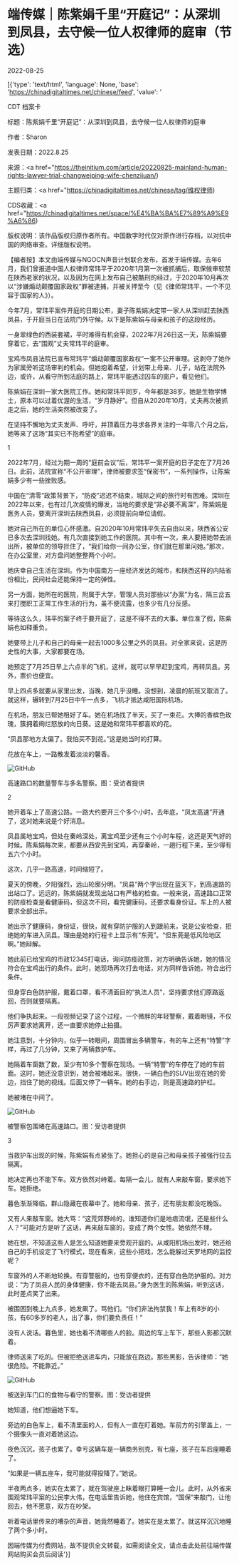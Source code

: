 # 端传媒｜陈紫娟千里“开庭记”：从深圳到凤县，去守候一位人权律师的庭审（节选）

2022-08-25

[{'type': 'text/html', 'language': None, 'base': 'https://chinadigitaltimes.net/chinese/feed', 'value': '

CDT 档案卡

标题：陈紫娟千里“开庭记”：从深圳到凤县，去守候一位人权律师的庭审

作者：Sharon

发表日期：2022.8.25

来源：<a href="https://theinitium.com/article/20220825-mainland-human-rights-lawyer-trial-changweiping-wife-chenzijuan/)

主题归类：<a href="https://chinadigitaltimes.net/chinese/tag/维权律师)

CDS收藏：<a href="https://chinadigitaltimes.net/space/%E4%BA%BA%E7%89%A9%E9%A6%86)

版权说明：该作品版权归原作者所有。中国数字时代仅对原作进行存档，以对抗中国的网络审查。详细版权说明。







【编者按】本文由端传媒与NGOCN声音计划联合发布，首发于端传媒。去年6月，我们曾报道中国人权律师常玮平于2020年1月第一次被抓捕后，取保候审软禁在陕西老家的状况，以及因为在网上发布自己被酷刑的经过，于2020年10月再次以“涉嫌煽动颠覆国家政权”罪被逮捕，并被关押至今（见《律师常玮平，一个不见容于国家的人》）。



今年7月，常玮平案件开庭的日期公布，妻子陈紫娟决定带一家人从深圳赶去陕西凤县，于开庭当日在法院门外守候。以下是陈紫娟与母亲和孩子的这段经历。

一身翠绿色的西装套裙，平时难得有机会穿，2022年7月26日这一天，陈紫娟要穿着它，去“围观”丈夫常玮平的庭审。

宝鸡市凤县法院已宣布常玮平“煽动颠覆国家政权”一案不公开审理。这剥夺了她作为家属旁听这场审判的机会。但她抱着希望，计划带上母亲、儿子，站在法院外边，或许，从看守所到法庭的路上，常玮平能透过囚车的窗户，看见他们。

陈紫娟在深圳一家大医院工作。她和常玮平同岁，今年都是38岁。她是生物学博士，原本可以过着优渥的生活，“岁月静好”。但自从2020年10月，丈夫再次被抓走之后，她的生活突然被改变了。

在坚持不懈地为丈夫发声、呼吁，并顶着压力寻求各界关注的一年零八个月之后，她等来了这场“其实已不抱希望”的庭审。

1

2022年7月，经过为期一周的“庭前会议”后，常玮平一案开庭的日子定在了7月26日。此前，法院宣称“不公开审理”，律师被要求签“保密书”，一系列操作，让陈紫娟多少有一些挫败感。

中国在“清零”政策背景下，“防疫”迟迟不结束，城际之间的旅行时有困难。深圳在2022年以来，也有过几次疫情的爆发，当地的要求是“非必要不离深”，陈紫娟是医务人员，要离开深圳去陕西凤县，必须提前向单位请假。

她对自己所在的单位心怀感激。自2020年10月常玮平失去自由以来，陕西省公安已多次去深圳找她。有几次直接到她工作的医院。其中有一次，来人要把她带去派出所，被单位的领导拦住了，“我们给你一间办公室，你们就在那里问她。”那次，在办公室里，对方盘问她整整两个小时。

她庆幸自己生活在深圳。作为中国南方一座经济发达的城市，和陕西这样的内陆省份相比，民间社会还能保持一定的弹性。

另一方面，她所在的医院，附属于大学，管理人员对那些以“办案”为名，隔三岔五来打搅职工正常工作生活的行为，虽不便流露，也多少有几分反感。

等待这么久，玮平的案子终于要开庭了，这是不得不去的大事。单位准了假，陈紫娟也如释重负。

她要带上儿子和自己的母亲一起去1000多公里之外的凤县。对全家来说，这是历史性的大事，大家都要在场。

她预定了7月25日早上六点半的飞机，这样，就可以早早赶到宝鸡，再转凤县。另外，票价也便宜。

早上四点多就要从家里出发，当晚，她几乎没睡。没想到，凌晨的航班又取消了。就这样，辗转到7月25日中午一点多，飞机才抵达咸阳国际机场。

在机场，朋友已帮她租好了车。她在机场找了半天，买了一束花。大捧的香槟色玫瑰，簇拥着绚烂怒放的向日葵。这是她和常玮平都喜欢的花。

“凤县那地方太偏了。我怕买不到花。”这是她当时的打算。

花放在车上，一路散发着淡淡的馨香。

![GitHub](https://d32kak7w9u5ewj.cloudfront.net/media/image/2022/08/797e04339d2f4d69bc6efde3c3a13d3f.jpg)

高速路口的数量警车与多名警察。图：受访者提供

2

她开着车上了高速公路。一路大约要开三个多个小时。去年底，“凤太高速”开通了，这对她来说是个好消息。

凤县属地宝鸡，但处在秦岭深处，离宝鸡至少还有三个小时车程，这还是天气好的时候。陈紫娟每次来，都要从西安先到宝鸡，再穿秦岭，一趟行程下来，至少得有五六个小时。

这次，几乎一路高速，时间缩短了。

夏天的傍晚，夕阳强烈，远山轮廓分明。“凤县”两个字出现在蓝天下，到高速路的出站口了。远远的，陈紫娟就发现出站口有严格的检查。一般来说，高速路口正常的防疫检查是看健康码，但这次不同，看完健康码，还要求看身份证。车上的人被要求全部出示。

她出示了健康码，身份证，很快，就有穿防护服的人到跟前来，说是公安检查，拒绝她的车进入凤县。理由是她的行程卡上显示有“东莞”。“但东莞是低风险地区啊。”她辩解。

她此前已给宝鸡的市政12345打电话，询问防疫政策，对方明确告诉她，她的情况符合在宝鸡出行的条件。此时，她现场再次打去电话，对方同样告诉她，符合出行条件。

但身穿白色防护服，戴着口罩，看不清面目的“执法人员”，坚持要求他们原路返回，否则就要隔离。

他们争执起来。一段视频记录了这个过程，一个微胖的年轻警察，戴着眼镜，不仅厉声要求她离开，还一直要求她停止拍摄。

她注意到，十分钟内，似乎一转眼间，周围冒出多辆警车，有的车上还有“特警”字样，再过了几分钟，又来了两辆救护车。

她隔着车窗数了数，至少有10多个警察在现场。一辆“特警”的车停在了她的车前面。这时，她还没意识到，她会被堵起来。很快，一辆白色的SUV出现在她的旁边，挡住了她的视线。后面又停了一辆车。她的右手边，则是高速路的护栏。

她被堵在中间了。

![GitHub](https://d32kak7w9u5ewj.cloudfront.net/media/image/2022/08/bd269aa5df16459190f9b7131373fc31.jpg)

被警察包围堵在高速路口。图：受访者提供

3

当救护车出现的时候，陈紫娟有点紧张了。她担心的是自己和母亲孩子被强行拉去隔离。

她决定再也不能下车。双方依然对峙着。每隔一会儿，就有人来敲车窗，要求她下车。她拒绝。

暮色渐渐降临，群山隐藏在夜幕中了。她和母亲、孩子，还有朋友都没吃晚饭。

又有人来敲车窗。她大骂：“这荒郊野岭的，谁知道你们是地痞流氓，还是些什么人？”可能对方是听了这话，再来敲车窗的，变成了两个女性。她依然不理。

她在想，不知道这些人是怎么知道她要来旁观开庭的。从咸阳机场出发时，她还给自己的手机设定了飞行模式，现在看来，这些小把戏，怎么能躲过天罗地网的监控呢？

车窗外的人不断地轮换。有穿警服的，也有穿便衣的，还有穿白色防护服的。对方说：“为了凤县人民的身体健康，你不能去凤县。”身为医生的陈紫娟，听到这话，此时差点笑了出来。

被围困到晚上九点多，她发飙了。骂他们。“你们非法拘禁我！车上有8岁的小孩，有60多岁的老人，出了事，你们要负责任！”

没有人说话。暮色里，她也看不清哪些人的脸。周边的车上车下，那些人影都沉默着。

律师送来了吃的。但被拒绝送进车内，只能放在路边。那些黑影，告诉律师：“她很危险。不能靠近。”

![GitHub](https://d32kak7w9u5ewj.cloudfront.net/media/image/2022/08/ae49a9d7a1244055ab527db42a354ba6.jpg)

被送到车门口的食物与看守的警察。图：受访者提供

她知道，他们想逼她下车。

旁边的白色车上，看不清里面的人，但有人一直在盯着她。车前方的引擎盖上，一个摄像头一直对着她这边。

夜色沉沉，孩子也累了。幸亏这辆车是一辆商务别克，有七座，孩子在车后座睡着了。

“如果是一辆五座车，我可能就得投降了。”她说。

半夜两点多，她实在太累了，就在驾驶座上眯着眼打算睡一会儿。此时，从外省来围观常玮平案的公民李大伟，在电话里告诉她，他住在宾馆，“国保”来敲门，让他回去，他不愿意，双方在吵架。

听着电话里传来的嘈杂的声音，她竟然睡着了。她实在是太累了。就这样沉沉地睡了两个多小时。

因端传媒为付费网站，故不提供全文转载，如需阅读全文，请点击此处前往端传媒网站购买会员后阅读'}]